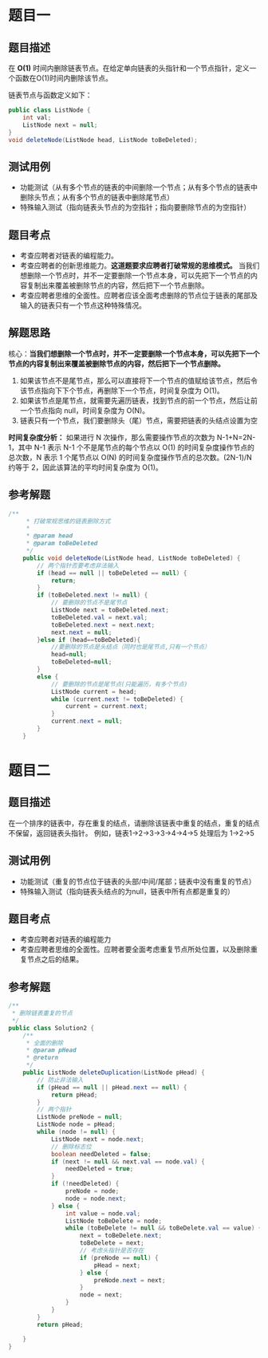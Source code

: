# 题目一
## 题目描述
在 **O(1)** 时间内删除链表节点。在给定单向链表的头指针和一个节点指针，定义一个函数在O(1)时间内删除该节点。

链表节点与函数定义如下：
```java
public class ListNode {
    int val;
    ListNode next = null;
}
void deleteNode(ListNode head, ListNode toBeDeleted);
```
## 测试用例
* 功能测试（从有多个节点的链表的中间删除一个节点；从有多个节点的链表中删除头节点；从有多个节点的链表中删除尾节点）
* 特殊输入测试（指向链表头节点的为空指针；指向要删除节点的为空指针）

## 题目考点
* 考查应聘者对链表的编程能力。
* 考查应聘者的创新思维能力。**这道题要求应聘者打破常规的思维模式。** 当我们想删除一个节点时，并不一定要删除一个节点本身，可以先把下一个节点的内容复制出来覆盖被删除节点的内容，然后把下一个节点删除。
* 考查应聘者思维的全面性。应聘者应该全面考虑删除的节点位于链表的尾部及输入的链表只有一个节点这种特殊情况。

## 解题思路
核心：**当我们想删除一个节点时，并不一定要删除一个节点本身，可以先把下一个节点的内容复制出来覆盖被删除节点的内容，然后把下一个节点删除。**
1. 如果该节点不是尾节点，那么可以直接将下一个节点的值赋给该节点，然后令该节点指向下下个节点，再删除下一个节点，时间复杂度为 O(1)。
2. 如果该节点是尾节点，就需要先遍历链表，找到节点的前一个节点，然后让前一个节点指向 null，时间复杂度为 O(N)。
3. 链表只有一个节点，我们要删除头（尾）节点，需要把链表的头结点设置为空

**时间复杂度分析：** 如果进行 N 次操作，那么需要操作节点的次数为 N-1+N=2N-1，其中 N-1 表示 N-1 个不是尾节点的每个节点以 O(1) 的时间复杂度操作节点的总次数，N 表示 1 个尾节点以 O(N) 的时间复杂度操作节点的总次数。(2N-1)/N 约等于 2，因此该算法的平均时间复杂度为 O(1)。

## 参考解题
```java
/**
     * 打破常规思维的链表删除方式
     *
     * @param head
     * @param toBeDeleted
     */
    public void deleteNode(ListNode head, ListNode toBeDeleted) {
        // 两个指针否要考虑非法输入
        if (head == null || toBeDeleted == null) {
            return;
        }
        if (toBeDeleted.next != null) {
            // 要删除的节点不是尾节点
            ListNode next = toBeDeleted.next;
            toBeDeleted.val = next.val;
            toBeDeleted.next = next.next;
            next.next = null;
        }else if (head==toBeDeleted){
            //要删除的节点是头结点（同时也是尾节点,只有一个节点）
            head=null;
            toBeDeleted=null;
        }
        else {
            // 要删除的节点是尾节点(只能遍历，有多个节点)
            ListNode current = head;
            while (current.next != toBeDeleted) {
                current = current.next;
            }
            current.next = null;
        }
    }
```
# 题目二
## 题目描述
在一个排序的链表中，存在重复的结点，请删除该链表中重复的结点，重复的结点不保留，返回链表头指针。
例如，链表1->2->3->3->4->4->5 处理后为 1->2->5
## 测试用例
* 功能测试（重复的节点位于链表的头部/中间/尾部；链表中没有重复的节点）
* 特殊输入测试（指向链表头结点的为null，链表中所有点都是重复的）

## 题目考点
* 考查应聘者对链表的编程能力
* 考查应聘者思维的全面性。应聘者要全面考虑重复节点所处位置，以及删除重复节点之后的结果。

## 参考解题
```java
/**
 * 删除链表重复的节点
 */
public class Solution2 {
    /**
     * 全面的删除
     * @param pHead
     * @return
     */
    public ListNode deleteDuplication(ListNode pHead) {
        // 防止非法输入
        if (pHead == null || pHead.next == null) {
            return pHead;
        }
        // 两个指针
        ListNode preNode = null;
        ListNode node = pHead;
        while (node != null) {
            ListNode next = node.next;
            // 删除标志位
            boolean needDeleted = false;
            if (next != null && next.val == node.val) {
                needDeleted = true;
            }
            if (!needDeleted) {
                preNode = node;
                node = node.next;
            } else {
                int value = node.val;
                ListNode toBeDelete = node;
                while (toBeDelete != null && toBeDelete.val == value) {
                    next = toBeDelete.next;
                    toBeDelete = next;
                    // 考虑头指针是否存在
                    if (preNode == null) {
                        pHead = next;
                    } else {
                        preNode.next = next;
                    }
                    node = next;
                }
            }
        }
        return pHead;

    }
}
```
